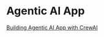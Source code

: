 # Agentic AI App

[Building Agentic AI App with CrewAI](https://www.youtube.com/watch?v=lLCck9FH6z4)